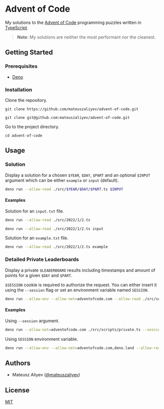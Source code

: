 # Advent of Code

My solutions to the [Advent of Code](https://adventofcode.com/) programming
puzzles written in [TypeScript](https://typescriptlang.org/).

> **Note**: My solutions are neither the most performant nor the cleanest.

## Getting Started

### Prerequisites

- [Deno](https://deno.land/)

### Installation

Clone the repository.

```
git clone https://github.com/mateuszaliyev/advent-of-code.git
```

```
git clone git@github.com:mateuszaliyev/advent-of-code.git
```

Go to the project directory.

```
cd advent-of-code
```

## Usage

### Solution

Display a solution for a chosen `$YEAR`, `$DAY`, `$PART` and an optional
`$INPUT` argument which can be either `example` or `input` (default).

```bash
deno run --allow-read ./src/$YEAR/$DAY/$PART.ts $INPUT
```

#### Examples

Solution for an `input.txt` file.

```bash
deno run --allow-read ./src/2022/1/2.ts
```

```bash
deno run --allow-read ./src/2022/1/2.ts input
```

Solution for an `example.txt` file.

```bash
deno run --allow-read ./src/2022/1/2.ts example
```

### Detailed Private Leaderboards

Display a private `$LEADERBOARD` results including timestamps and amount of
points for a given `$DAY` and `$PART`.

`$SESSION` cookie is required to authorize the request. You can either insert it
using the `--session` flag or set an environment variable named `SESSION`.

```bash
deno run --allow-env --allow-net=adventofcode.com --allow-read ./src/scripts/private.ts --session $SESSION --leaderboard $LEADERBOARD --day $DAY --part $PART
```

#### Examples

Using `--session` argument.

```bash
deno run --allow-net=adventofcode.com ./src/scripts/private.ts --session fd9a83558d596fc3edd67de86a0dec8dc0f96eebd1f8efd4ef4d52de62f58dea2aa89e7bf0365befb0ba6f23c0487453e931c478f5608565c63530e89686836c --leaderboard 123456 --day 1 --part 2
```

Using `SESSION` environment variable.

```bash
deno run --allow-env --allow-net=adventofcode.com,deno.land --allow-read ./src/scripts/private.ts --leaderboard 123456 --day 1 --part 2
```

## Authors

- Mateusz Aliyev ([@mateuszaliyev](https://github.com/mateuszaliyev))

## License

[MIT](https://github.com/mateuszaliyev/advent-of-code/blob/main/LICENSE)
